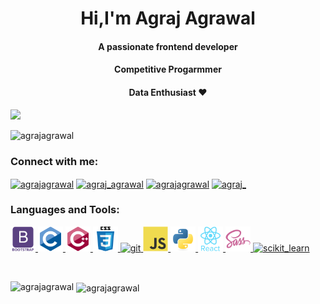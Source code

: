 <h1 align="center">Hi,I'm Agraj Agrawal</h1>
<h4 align="center">A passionate frontend developer</h4>
<h4 align="center">Competitive Progarmmer</h4>
<h4 align="center">Data Enthusiast ❤️</h4>
<img src="https://media.giphy.com/media/LmNwrBhejkK9EFP504/giphy.gif">

<p align="left"> <img src="https://komarev.com/ghpvc/?username=agrajagrawal&label=Profile%20views&color=0e75b6&style=flat" alt="agrajagrawal" /> </p>

<h3 align="left">Connect with me:</h3>
<p align="left">
<a href="https://linkedin.com/in/agrajagrawal" target="blank"><img align="center" src="https://raw.githubusercontent.com/rahuldkjain/github-profile-readme-generator/master/src/images/icons/Social/linked-in-alt.svg" alt="agrajagrawal" height="30" width="40" /></a>
<a href="https://instagram.com/agraj_agrawal" target="blank"><img align="center" src="https://raw.githubusercontent.com/rahuldkjain/github-profile-readme-generator/master/src/images/icons/Social/instagram.svg" alt="agraj_agrawal" height="30" width="40" /></a>
<a href="https://www.codechef.com/users/agrajagrawal" target="blank"><img align="center" src="https://cdn.jsdelivr.net/npm/simple-icons@3.1.0/icons/codechef.svg" alt="agrajagrawal" height="30" width="40" /></a>
<a href="https://codeforces.com/profile/agraj_" target="blank"><img align="center" src="https://cdn.jsdelivr.net/npm/simple-icons@3.0.1/icons/codeforces.svg" alt="agraj_" height="30" width="40" /></a>
</p>

<h3 align="left">Languages and Tools:</h3>
<p align="left"> <a href="https://getbootstrap.com" target="_blank"> <img src="https://raw.githubusercontent.com/devicons/devicon/master/icons/bootstrap/bootstrap-plain-wordmark.svg" alt="bootstrap" width="40" height="40"/> </a> <a href="https://www.cprogramming.com/" target="_blank"> <img src="https://raw.githubusercontent.com/devicons/devicon/master/icons/c/c-original.svg" alt="c" width="40" height="40"/> </a> <a href="https://www.w3schools.com/cpp/" target="_blank"> <img src="https://raw.githubusercontent.com/devicons/devicon/master/icons/cplusplus/cplusplus-original.svg" alt="cplusplus" width="40" height="40"/> </a> <a href="https://www.w3schools.com/css/" target="_blank"> <img src="https://raw.githubusercontent.com/devicons/devicon/master/icons/css3/css3-original-wordmark.svg" alt="css3" width="40" height="40"/> </a> <a href="https://git-scm.com/" target="_blank"> <img src="https://www.vectorlogo.zone/logos/git-scm/git-scm-icon.svg" alt="git" width="40" height="40"/> </a> <a href="https://developer.mozilla.org/en-US/docs/Web/JavaScript" target="_blank"> <img src="https://raw.githubusercontent.com/devicons/devicon/master/icons/javascript/javascript-original.svg" alt="javascript" width="40" height="40"/> </a> <a href="https://www.python.org" target="_blank"> <img src="https://raw.githubusercontent.com/devicons/devicon/master/icons/python/python-original.svg" alt="python" width="40" height="40"/> </a> <a href="https://reactjs.org/" target="_blank"> <img src="https://raw.githubusercontent.com/devicons/devicon/master/icons/react/react-original-wordmark.svg" alt="react" width="40" height="40"/> </a> <a href="https://sass-lang.com" target="_blank"> <img src="https://raw.githubusercontent.com/devicons/devicon/master/icons/sass/sass-original.svg" alt="sass" width="40" height="40"/> </a> <a href="https://scikit-learn.org/" target="_blank"> <img src="https://upload.wikimedia.org/wikipedia/commons/0/05/Scikit_learn_logo_small.svg" alt="scikit_learn" width="40" height="40"/> </a> </p>
<br>
<p><img align="left" src="https://github-readme-stats.vercel.app/api/top-langs?username=agrajagrawal&show_icons=true&locale=en&layout=compact" alt="agrajagrawal" /></p>

<p>&nbsp;<img align="center" src="https://github-readme-stats.vercel.app/api?username=agrajagrawal&show_icons=true&locale=en" alt="agrajagrawal" /></p>
